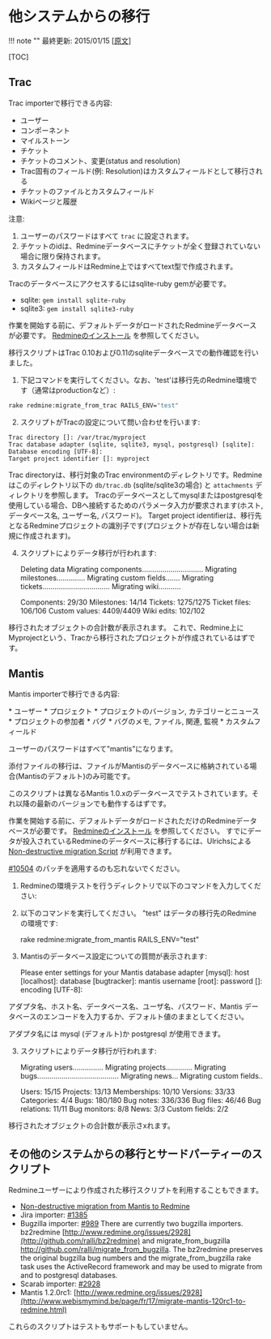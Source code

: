 他システムからの移行
====================

!!! note ""
    最終更新: 2015/01/15 [[原文](http://www.redmine.org/projects/redmine/wiki/RedmineMigrate/30)]

[TOC]

Trac
----

Trac importerで移行できる内容:

* ユーザー
* コンポーネント
* マイルストーン
* チケット
* チケットのコメント、変更(status and resolution)
* Trac固有のフィールド(例: Resolution)はカスタムフィールドとして移行される
* チケットのファイルとカスタムフィールド
* Wikiページと履歴

注意:

1.  ユーザーのパスワードはすべて `trac` に設定されます。
2.  チケットのidは、Redmineデータベースにチケットが全く登録されていない場合に限り保持されます。
3.  カスタムフィールドはRedmine上ではすべてtext型で作成されます。

Tracのデータベースにアクセスするにはsqlite-ruby gemが必要です。

- sqlite: `gem install sqlite-ruby`
- sqlite3: `gem install sqlite3-ruby`

作業を開始する前に、デフォルトデータがロードされたRedmineデータベースが必要です。 [Redmineのインストール](RedmineInstall.md) を参照してください。

移行スクリプトはTrac 0.10および0.11のsqliteデータベースでの動作確認を行いました。

1. 下記コマンドを実行してください。なお、'test'は移行先のRedmine環境です（通常はproductionなど）:

``` sh
rake redmine:migrate_from_trac RAILS_ENV="test"
```

2. スクリプトがTracの設定について問い合わせを行います:

``` text
Trac directory []: /var/trac/myproject
Trac database adapter (sqlite, sqlite3, mysql, postgresql) [sqlite]:
Database encoding [UTF-8]:
Target project identifier []: myproject
```

Trac directoryは、移行対象のTrac environmentのディレクトリです。Redmineはこのディレクトリ以下の `db/trac.db` (sqlite/sqlite3の場合) と `attachments` ディレクトリを参照します。
Tracのデータベースとしてmysqlまたはpostgresqlを使用している場合、DBへ接続するためのパラメータ入力が要求されます(ホスト, データベース名, ユーザー名, パスワード)。
Target project identifierは、移行先となるRedmineプロジェクトの識別子です(プロジェクトが存在しない場合は新規に作成されます)。

4. スクリプトによりデータ移行が行われます:

    Deleting data
    Migrating components..............................
    Migrating milestones..............
    Migrating custom fields.......
    Migrating tickets.................................
    Migrating wiki...........

    Components: 29/30
    Milestones: 14/14
    Tickets: 1275/1275
    Ticket files: 106/106
    Custom values: 4409/4409
    Wiki edits: 102/102

移行されたオブジェクトの合計数が表示されます。
これで、Redmine上にMyprojectという、Tracから移行されたプロジェクトが作成されているはずです。

Mantis
------

Mantis importerで移行できる内容:

\* ユーザー
\* プロジェクト
\* プロジェクトのバージョン, カテゴリーとニュース
\* プロジェクトの参加者
\* バグ
\* バグのメモ, ファイル, 関連, 監視
\* カスタムフィールド

ユーザーのパスワードはすべて"mantis"になります。

添付ファイルの移行は、ファイルがMantisのデータベースに格納されている場合(Mantisのデフォルト)のみ可能です。

このスクリプトは異なるMantis 1.0.xのデータベースでテストされています。それ以降の最新のバージョンでも動作するはずです。

作業を開始する前に、デフォルトデータがロードされただけのRedmineデータベースが必要です。 [Redmineのインストール](RedmineInstall.md) を参照してください。
すでにデータが投入されているRedmineのデータベースに移行するには、Ulrichsによる [Non-destructive migration Script](http://foaa.de/old-blog/2010/04/non-destructive-migration-from-mantis-to-redmine/) が利用できます。

[\#10504](http://www.redmine.org/issues/10504) のパッチを適用するのも忘れないでください。

1. Redmineの環境テストを行うディレクトリで以下のコマンドを入力してください:
1. 以下のコマンドを実行してください。 "test" はデータの移行先のRedmineの環境です:

    rake redmine:migrate_from_mantis RAILS_ENV="test"

2. Mantisのデータベース設定についての質問が表示されます:

    Please enter settings for your Mantis database
    adapter [mysql]:
    host [localhost]:
    database [bugtracker]: mantis
    username [root]:
    password []:
    encoding [UTF-8]:

アダプタ名、ホスト名、データベース名、ユーザ名、パスワード、Mantis データベースのエンコードを入力するか、デフォルト値のままとしてください。

アダプタ名には mysql (デフォルト)か postgresql が使用できます。

3. スクリプトによりデータ移行が行われます:

    Migrating users...............
    Migrating projects.............
    Migrating bugs........................................
    Migrating news...
    Migrating custom fields..

    Users: 15/15
    Projects: 13/13
    Memberships: 10/10
    Versions: 33/33
    Categories: 4/4
    Bugs: 180/180
    Bug notes: 336/336
    Bug files: 46/46
    Bug relations: 11/11
    Bug monitors: 8/8
    News: 3/3
    Custom fields: 2/2

移行されたオブジェクトの合計数が表示さxれます。

その他のシステムからの移行とサードパーティーのスクリプト
--------------------------------------------------------

Redmineユーザーにより作成された移行スクリプトを利用することもできます。

-   [Non-destructive migration from Mantis to Redmine](http://blog.foaa.de/2010/04/non-destructive-migration-from-mantis-to-redmine/)
-   Jira importer: [\#1385](http://www.redmine.org/issues/1385)
-   Bugzilla importer: [\#989](http://www.redmine.org/issues/989) There are currently two bugzilla importers. bz2redmine [http://www.redmine.org/issues/2928](http://github.com/ralli/bz2redmine) and migrate\_from\_bugzilla <http://github.com/ralli/migrate_from_bugzilla>. The bz2redmine preserves the original bugzilla bug numbers and the migrate\_from\_bugzilla rake task uses the ActiveRecord framework and may be used to migrate from and to postgresql databases.
-   Scarab importer: [\#2928](http://www.redmine.org/issues/2928)
-   Mantis 1.2.0rc1: [http://www.redmine.org/issues/2928](http://www.webismymind.be/page/fr/17/migrate-mantis-120rc1-to-redmine.html)

これらのスクリプトはテストもサポートもしていません。
